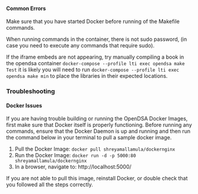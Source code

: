 #### Common Errors

Make sure that you have started Docker before running of the Makefile commands.

When running commands in the container, there is not sudo password, (in case you need to execute any commands that require sudo).

If the iframe embeds are not appearing, try manually compiling a book in the opendsa container `docker-compose --profile lti exec opendsa make Test` it is likely you will need to run `docker-compose --profile lti exec opendsa make min` to place the libraries in their expected locations.

### Troubleshooting 

#### Docker Issues 
If you are having trouble building or running the OpenDSA Docker Images, first make sure that Docker itself is properly functioning. Before running any commands, ensure that the Docker Daemon is up and running and then run the command below in your terminal to pull a sample docker image. 

1. Pull the Docker Image: 
`docker pull shreyamallamula/dockernginx`
2. Run the Docker Image:
`docker run -d -p 5000:80 shreyamallamula/dockernginx`
3. In a browser, navigate to:
http://localhost:5000/ 

If you are not able to pull this image, reinstall Docker, or double check that you followed all the steps correctly. 
